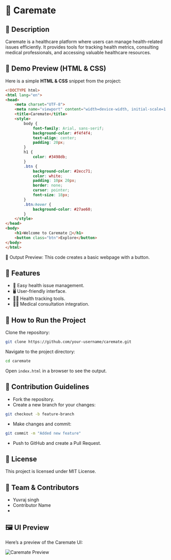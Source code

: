 # 🌟 Caremate

## 📌 Description
Caremate is a healthcare platform where users can manage health-related issues efficiently. It provides tools for tracking health metrics, consulting medical professionals, and accessing valuable healthcare resources.

## 🎨 Demo Preview (HTML & CSS)
Here is a simple **HTML & CSS** snippet from the project:

```html
<!DOCTYPE html>
<html lang="en">
<head>
    <meta charset="UTF-8">
    <meta name="viewport" content="width=device-width, initial-scale=1.0">
    <title>Caremate</title>
    <style>
        body {
            font-family: Arial, sans-serif;
            background-color: #f4f4f4;
            text-align: center;
            padding: 20px;
        }
        h1 {
            color: #3498db;
        }
        .btn {
            background-color: #2ecc71;
            color: white;
            padding: 10px 20px;
            border: none;
            cursor: pointer;
            font-size: 18px;
        }
        .btn:hover {
            background-color: #27ae60;
        }
    </style>
</head>
<body>
    <h1>Welcome to Caremate 🚀</h1>
    <button class="btn">Explore</button>
</body>
</html>
```

📌 Output Preview: This code creates a basic webpage with a button.

## 🔹 Features
- 🏥 Easy health issue management.
- 🖥️ User-friendly interface.
- 🏋️‍♂️ Health tracking tools.
- 👨‍⚕️ Medical consultation integration.

## 🚀 How to Run the Project

Clone the repository:
```bash
git clone https://github.com/your-username/caremate.git
```

Navigate to the project directory:
```bash
cd caremate
```

Open `index.html` in a browser to see the output.

## 🤝 Contribution Guidelines
- Fork the repository.
- Create a new branch for your changes:
```bash
git checkout -b feature-branch
```
- Make changes and commit:
```bash
git commit -m "Added new feature"
```
- Push to GitHub and create a Pull Request.

## 📜 License
This project is licensed under MIT License.

## 👥 Team & Contributors
- Yuvraj singh
- Contributor Name
- 
## 🖼️ UI Preview  
Here’s a preview of the Caremate UI:  

![Caremate Preview](https://github.com/YUVRAJRANA10/project/blob/main/ui-preview.png)

